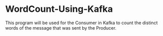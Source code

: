 # WordCount-Using-Kafka
This program will be used for the Consumer in Kafka to count the distinct words of the message that was sent by the Producer.

